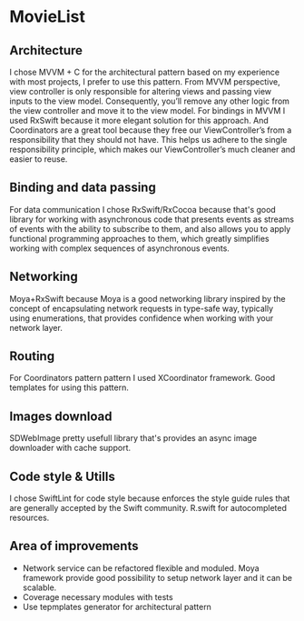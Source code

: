 # MovieList

## Architecture
I chose MVVM + C for the architectural pattern based on my experience with most projects, I prefer to use this pattern.
From MVVM perspective, view controller is only responsible for altering views and passing view inputs to the view model. Consequently, you’ll remove any other logic from the view controller and move it to the view model.
For bindings in MVVM I used RxSwift because it more elegant solution for this approach.
And Coordinators are a great tool because they free our ViewController’s from a responsibility that they should not have. This helps us adhere to the single responsibility principle, which makes our ViewController’s much cleaner and easier to reuse.

## Binding and data passing
For data communication I chose RxSwift/RxCocoa because that's good library for working with asynchronous code that presents events as streams of events with the ability to subscribe to them, and also allows you to apply functional programming approaches to them, which greatly simplifies working with complex sequences of asynchronous events.

## Networking 
Moya+RxSwift because Moya is a good networking library inspired by the concept of encapsulating network requests in type-safe way, typically using enumerations, that provides confidence when working with your network layer. 

## Routing
For Coordinators pattern pattern I used XCoordinator framework. Good templates for using this pattern.

## Images download
SDWebImage pretty usefull library that's provides an async image downloader with cache support.

## Code style & Utills
I chose SwiftLint for code style because enforces the style guide rules that are generally accepted by the Swift community.
R.swift for autocompleted resources.

## Area of improvements 
* Network service can be refactored flexible and moduled. Moya framework provide good possibility to setup network layer and it can be scalable.
* Coverage necessary modules with tests
* Use tepmplates generator for architectural pattern
